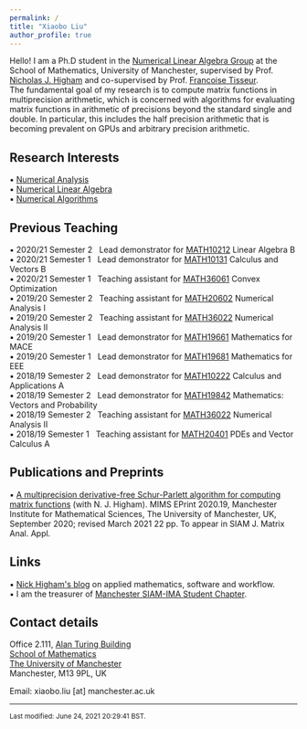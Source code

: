 ```yaml
---
permalink: /
title: "Xiaobo Liu"
author_profile: true
---
```

Hello! I am a Ph.D student in the [Numerical Linear Algebra Group](https://nla-group.org/) at the School of Mathematics, University of Manchester, supervised by Prof. [Nicholas J. Higham](http://www.maths.manchester.ac.uk/~higham/index.php) and co-supervised by Prof. [Francoise Tisseur](http://www.maths.manchester.ac.uk/~ftisseur/).  
The fundamental goal of my research is to compute matrix functions in multiprecision arithmetic, which is concerned with algorithms for evaluating matrix functions in arithmetic of precisions beyond the standard single and double. In particular, this includes the half precision arithmetic that is becoming prevalent on GPUs and arbitrary precision arithmetic.

## Research Interests
▪ [Numerical Analysis](https://www.maths.manchester.ac.uk/research/themes/numerical-analysis-and-scientific-computing/)  
▪ [Numerical Linear Algebra](https://www.maths.manchester.ac.uk/research/expertise/numerical-linear-algebra/)  
▪ [Numerical Algorithms](https://nhigham.com/2016/03/29/the-top-10-algorithms-in-applied-mathematics/)

## Previous Teaching
▪ 2020/21 Semester 2 &nbsp; Lead demonstrator for [MATH10212](https://www.maths.manchester.ac.uk/student-intranet/my-study/undergraduate/course-requirements/?unitcode=MATH10212) Linear Algebra B   
▪ 2020/21 Semester 1 &nbsp; Lead demonstrator for [MATH10131](https://www.maths.manchester.ac.uk/student-intranet/my-study/undergraduate/course-requirements/?unitcode=MATH10131) Calculus and Vectors B   
▪ 2020/21 Semester 1 &nbsp; Teaching assistant for [MATH36061](https://www.maths.manchester.ac.uk/student-intranet/my-study/undergraduate/course-requirements/?unitcode=MATH36061) Convex Optimization  
▪ 2019/20 Semester 2 &nbsp; Teaching assistant for [MATH20602](https://www.maths.manchester.ac.uk/student-intranet/my-study/undergraduate/course-requirements/?unitcode=MATH20602) Numerical Analysis I  
▪ 2019/20 Semester 2 &nbsp; Teaching assistant for [MATH36022](https://www.maths.manchester.ac.uk/student-intranet/my-study/undergraduate/course-requirements/?unitcode=MATH36022) Numerical Analysis II  
▪ 2019/20 Semester 1 &nbsp; Lead demonstrator for [MATH19661](https://www.maths.manchester.ac.uk/student-intranet/my-study/undergraduate/course-requirements/?unitcode=MATH19661) Mathematics for MACE  
▪ 2019/20 Semester 1 &nbsp; Lead demonstrator for [MATH19681](https://www.maths.manchester.ac.uk/student-intranet/my-study/undergraduate/course-requirements/?unitcode=MATH19681) Mathematics for EEE  
▪ 2018/19 Semester 2 &nbsp; Lead demonstrator for [MATH10222](https://www.maths.manchester.ac.uk/student-intranet/my-study/undergraduate/course-requirements/?unitcode=MATH10222) Calculus and Applications A  
▪ 2018/19 Semester 2 &nbsp; Lead demonstrator for [MATH19842](https://www.maths.manchester.ac.uk/student-intranet/my-study/undergraduate/course-requirements/?unitcode=MATH19842) Mathematics: Vectors and Probability  
▪ 2018/19 Semester 2 &nbsp; Teaching assistant for [MATH36022](https://www.maths.manchester.ac.uk/student-intranet/my-study/undergraduate/course-requirements/?unitcode=MATH36022) Numerical Analysis II  
▪ 2018/19 Semester 1 &nbsp; Teaching assistant for [MATH20401](https://www.maths.manchester.ac.uk/student-intranet/my-study/undergraduate/course-requirements/?unitcode=MATH20401) PDEs and Vector Calculus A

## Publications and Preprints 
▪ [A multiprecision derivative-free Schur-Parlett algorithm for computing matrix functions](http://eprints.maths.manchester.ac.uk/2781/) (with N. J. Higham). MIMS EPrint 2020.19, Manchester Institute for Mathematical Sciences, The University of Manchester, UK, September 2020; revised March 2021 22 pp. To appear in SIAM J. Matrix Anal. Appl.

## Links
▪ [Nick Higham's blog](https://nhigham.com/) on applied mathematics, software and workflow.   
▪ I am the treasurer of [Manchester SIAM-IMA Student Chapter](https://www.maths.manchester.ac.uk/~siam/).  

## Contact details
Office 2.111, [Alan Turing Building](http://www.maths.manchester.ac.uk/our-research/facilities/infrastructure/)  
[School of Mathematics](http://www.maths.manchester.ac.uk/)  
[The University of Manchester](https://www.manchester.ac.uk/)  
Manchester, M13 9PL, UK  

Email: xiaobo.liu [at] manchester.ac.uk   
_______________________________________________________________________________________________________________________________________________    
<sub> Last modified: June 24, 2021 20:29:41 BST. </sub>
